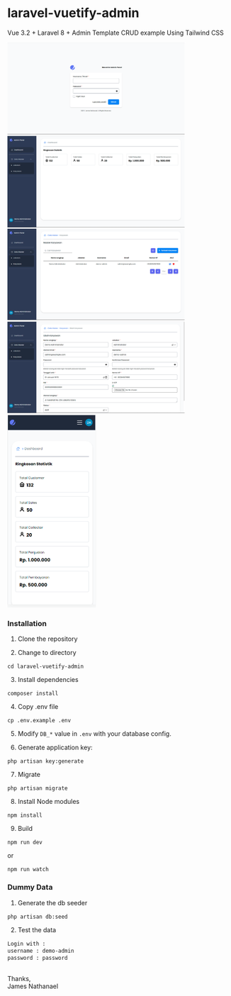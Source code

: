 # laravel-vuetify-admin

Vue 3.2 + Laravel 8 + Admin Template CRUD example Using Tailwind CSS

<img src="Login.PNG" width="400">
<img src="Dashboard.PNG" width="400">
<img src="Table.PNG" width="400">
<img src="Form.PNG" width="400">
<img src="Responsive.PNG" width="200">

### Installation

1. Clone the repository

2. Change to directory

````
cd laravel-vuetify-admin
````   

3. Install dependencies

````
composer install
````

4. Copy .env file

```
cp .env.example .env
```

5. Modify `DB_*` value in `.env` with your database config.

6. Generate application key:

````
php artisan key:generate
````

7. Migrate
````
php artisan migrate
````

8. Install Node modules
````
npm install
````

9. Build

````
npm run dev
````
or
````
npm run watch
````

### Dummy Data

1. Generate the db seeder

````
php artisan db:seed
````

2. Test the data
```
Login with :
username : demo-admin
password : password
```

<br>
Thanks,<br>
James Nathanael